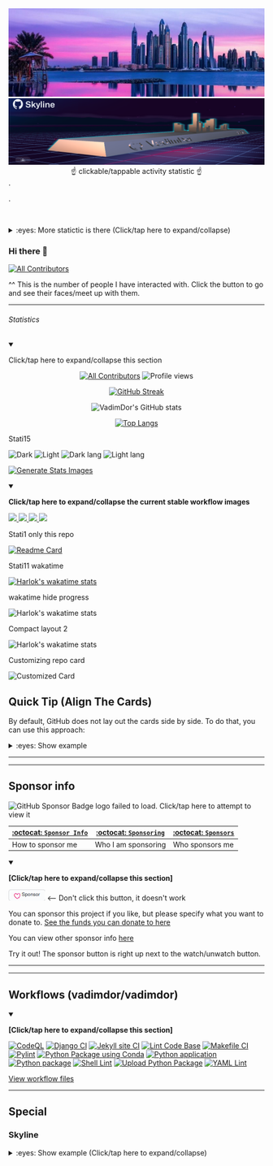 <a href="https://skyline.github.com/vadimdor/2017/">
<img src="/Special/GitHub_Skyline/dubai.png"  width="100%" height="20%"><img src="/Special/GitHub_Skyline/Skyline-w.png"  width="100%" height="20%"></a><div align="center">☝️ clickable/tappable activity statistic ☝️</div>

<div>.</div><p>.<p><br>

<details><summary>:eyes: More statictic is there (Click/tap here to expand/collapse)</summary>
  
## Skyline 2017

<details open><summary>:eyes: More statictic is there (Click/tap here to expand/collapse)</summary>

[View skyline 2017 via GitHub skyline](https://skyline.github.com/vadimdor/2017/)

[View STL file](Special/GitHub_Skyline/2017/VadimDor-2017.stl)

</detials>

## Skyline 2018

<details><summary>:eyes: More statictic is there (Click/tap here to expand/collapse)</summary>


[View skyline 2018 via GitHub skyline](https://skyline.github.com/vadimdor/2018/)

</detials>

## Skyline 2019

<details><summary>:eyes: More statictic is there (Click/tap here to expand/collapse)</summary>


[View skyline 2019 via GitHub skyline](https://skyline.github.com/vadimdor/2019/)

</detials>

## Skyline 2020

<details><summary>:eyes: More statictic is there (Click/tap here to expand/collapse)</summary>

[View skyline 2020 via GitHub skyline](https://skyline.github.com/vadimdor/2020/)

</details>

## Skyline 2021

<details><summary>:eyes: More statictic is there (Click/tap here to expand/collapse)</summary>

[View skyline 2021 via GitHub skyline](https://skyline.github.com/vadimdor/2021/)  |  [View STL file](Special/GitHub_Skyline/2021/VadimDor-2021.stl)
</details>

## Skyline 2022
It was no time for some creative

## Skyline 2023

<details open><summary>:eyes: More statictic is there (Click/tap here to expand/collapse)</summary>

[View skyline 2023 via GitHub skyline](https://skyline.github.com/vadimdor/2023/) | [View STL file (coming soon)]
</details> <!-- End of Skyline 2023 !-->

</details>
</details>
</details>
</details>
</details> <!-- End of Skyline data list !-->
 </details><!-- End of skyline section !-->


### Hi there 👋


<!--
**VadimDor/VadimDor** is a ✨ _special_ ✨ repository because its `README.md` (this file) appears on your GitHub profile.

Here are some ideas to get you started:

- 🔭 I’m currently working on ...
- 🌱 I’m currently learning ...
- 👯 I’m looking to collaborate on ...
- 🤔 I’m looking for help with ...
- 💬 Ask me about ...
- 📫 How to reach me: ...
- 😄 Pronouns: ...
- ⚡ Fun fact: ...
-->

<!-- ALL-CONTRIBUTORS-BADGE:START - Do not remove or modify this section -->
[![All Contributors](https://img.shields.io/badge/all_contributors-36-orange.svg?style=flat-square)](#contributors-)
<!-- ALL-CONTRIBUTORS-BADGE:END -->
^^ This is the number of people I have interacted with. Click the button to go and see their faces/meet up with them.

***

###### Statistics

<details open><summary><p lang="en">Click/tap here to expand/collapse this section</p></summary>

<div align="center">

[![All Contributors](https://img.shields.io/badge/all_contributors-34-orange.svg?style=flat-square)](#contributors-) ![Profile views](https://komarev.com/ghpvc/?username=vadimdor) 

[![GitHub Streak](https://github-readme-streak-stats.herokuapp.com/?user=vadimdor&theme=highcontrast)](https://github-readme-streak-stats.herokuapp.com?user=vadimdor&theme=vue-dark&locale=de)

![VadimDor's GitHub stats](https://github-readme-stats.vercel.app/api/?username=vadimdor&title_color=fff&icon_color=79ff97&text_color=9f9f9f&bg_color=000000&show_icons=true)

[![Top Langs](https://github-readme-stats.vercel.app/api/top-langs/?username=vadimdor&layout=compact&size_weight=0.5&count_weight=0.5&title_color=fff&icon_color=79ff97&text_color=9f9f9f&bg_color=000000&show_icons=true)](https://github-readme-stats.vercel.app/api/top-langs/?username=vadimdor&size_weight=0.5&count_weight=0.5&title_color=fff&icon_color=79ff97&text_color=9f9f9f&bg_color=000000&show_icons=true)

</div>

Stati15

![Dark ](https://raw.githubusercontent.com/vadimdor/VadimDor/main/generated/overview.svg#gh-dark-mode-only) 
![Light](https://raw.githubusercontent.com/vadimdor/VadimDor/main/generated/overview.svg#gh-light-mode-only) 
![Dark lang ](https://raw.githubusercontent.com/vadimdor/VadimDor/main/generated/languages.svg#gh-dark-mode-only)
![Light lang](https://raw.githubusercontent.com/vadimdor/VadimDor/main/generated/languages.svg#gh-light-mode-only)


[![Generate Stats Images](https://github.com/vadimdor/VadimDor/actions/workflows/generate_github_stats_a.yml/badge.svg)](https://github.com/vadimdor/VadimDor/actions/workflows/generate_github_stats_a.yml)


<details open><summary><p><b>Click/tap here to expand/collapse the current stable workflow images</b></p></summary>

<a href="https://github.com/jstrieb/github-stats">
<img src="https://github.com/vadimdor/VadimDor/blob/main/generated/overview.svg#gh-dark-mode-only" />
<img src="https://github.com/vadimdor/VadimDor/blob/main/generated/languages.svg#gh-dark-mode-only" />
<img src="https://github.com/vadimdor/VadimDor/blob/main/generated/overview.svg#gh-light-mode-only" />
<img src="https://github.com/vadimdor/VadimDor/blob/main/generated/languages.svg#gh-light-mode-only" />
</a>
</details>

Stati1 only this repo

[![Readme Card](https://github-readme-stats.vercel.app/api/pin/?username=vadimdor&repo=vadimdor)](https://github.com/anuraghazra/github-readme-stats)


Stati11 wakatime

[![Harlok's wakatime stats](https://github-readme-stats.vercel.app/api/wakatime?username=vadimdor)](https://github.com/anuraghazra/github-readme-stats)

wakatime hide progress

![Harlok's wakatime stats](https://github-readme-stats.vercel.app/api/wakatime?username=vadimdor&hide_progress=true)

Compact layout 2

![Harlok's wakatime stats](https://github-readme-stats.vercel.app/api/wakatime?username=vadimdor\&layout=compact)



Customizing repo card

![Customized Card](https://github-readme-stats.vercel.app/api/pin?username=vadimdor\&repo=github-readme-stats\&title_color=fff\&icon_color=f9f9f9\&text_color=9f9f9f\&bg_color=151515)

## Quick Tip (Align The Cards)

By default, GitHub does not lay out the cards side by side. To do that, you can use this approach:
<details>
<summary>:eyes: Show example</summary>

<a href="https://github.com/anuraghazra/github-readme-stats">
  <img height=200 align="center" src="https://github-readme-stats.vercel.app/api?username=vadimdor" />
</a>

<a href="https://github.com/anuraghazra/convoychat">
  <img height=200 align="center" src="https://github-readme-stats.vercel.app/api/top-langs?username=vadimdor&layout=compact&langs_count=8&card_width=320" />
</a>

***

<a href="https://github.com/anuraghazra/github-readme-stats">
  <img align="center" src="https://github-readme-stats.vercel.app/api/pin/?username=vadimdor&repo=github-readme-stats" />
</a>
<a href="https://github.com/anuraghazra/convoychat">
  <img align="center" src="https://github-readme-stats.vercel.app/api/pin/?username=vadimdor&repo=convoychat" />
</a>

</details>

---
***

## Sponsor info

<img alt="GitHub Sponsor Badge logo failed to load. Click/tap here to attempt to view it" src="/Graphics/Badges/GitHub/Sponsors/PNG/badge-sponsors-small.png" width="256" height="256"/>

| [:octocat: `Sponsor Info`](https://github.com/vadimdor/Sponsor-info/) | [:octocat: `Sponsoring`](https://github.com/vadimdor/Sponsoring/) | [:octocat: `Sponsors`](https://github.com/vadimdor/Sponsors/)
|---|---|---|
| How to sponsor me | Who I am sponsoring | Who sponsors me |

<details open><summary><p><b>[Click/tap here to expand/collapse this section]</b></p></summary>

![SponsorButton.png](SponsorButton.png) <-- Don't click this button, it doesn't work

You can sponsor this project if you like, but please specify what you want to donate to. [See the funds you can donate to here](https://github.com/vadimdor/Sponsor-info/tree/main/For-sponsors)

You can view other sponsor info [here](https://github.com/vadimdor/Sponsor-info/)

Try it out! The sponsor button is right up next to the watch/unwatch button.

</details>

***

***

## Workflows (vadimdor/vadimdor)

<details open><summary><p><b>[Click/tap here to expand/collapse this section]</b></p></summary>

[![CodeQL](https://github.com/vadimdor/vadimdor/actions/workflows/codeql-analysis.yml/badge.svg)](https://github.com/vadimdor/vadimdor/actions/workflows/codeql-analysis.yml)
[![Django CI](https://github.com/vadimdor/vadimdor/actions/workflows/django.yml/badge.svg)](https://github.com/vadimdor/vadimdor/actions/workflows/django.yml)
[![Jekyll site CI](https://github.com/vadimdor/vadimdor/actions/workflows/jekyll.yml/badge.svg)](https://github.com/vadimdor/vadimdor/actions/workflows/jekyll.yml)
[![Lint Code Base](https://github.com/vadimdor/vadimdor/actions/workflows/super-linter.yml/badge.svg)](https://github.com/vadimdor/vadimdor/actions/workflows/super-linter.yml)
[![Makefile CI](https://github.com/vadimdor/vadimdor/actions/workflows/makefile.yml/badge.svg)](https://github.com/vadimdor/vadimdor/actions/workflows/makefile.yml)
[![Pylint](https://github.com/vadimdor/vadimdor/actions/workflows/pylint.yml/badge.svg)](https://github.com/vadimdor/vadimdor/actions/workflows/pylint.yml)
[![Python Package using Conda](https://github.com/vadimdor/vadimdor/actions/workflows/python-package-conda.yml/badge.svg)](https://github.com/vadimdor/vadimdor/actions/workflows/python-package-conda.yml)
[![Python application](https://github.com/vadimdor/vadimdor/actions/workflows/python-app.yml/badge.svg)](https://github.com/vadimdor/vadimdor/actions/workflows/python-app.yml)
[![Python package](https://github.com/vadimdor/vadimdor/actions/workflows/python-package.yml/badge.svg)](https://github.com/vadimdor/vadimdor/actions/workflows/python-package.yml)
[![Shell Lint](https://github.com/vadimdor/vadimdor/actions/workflows/shell-lint.yml/badge.svg)](https://github.com/vadimdor/vadimdor/actions/workflows/shell-lint.yml)
[![Upload Python Package](https://github.com/vadimdor/vadimdor/actions/workflows/python-publish.yml/badge.svg)](https://github.com/vadimdor/vadimdor/actions/workflows/python-publish.yml)
[![YAML Lint](https://github.com/vadimdor/vadimdor/actions/workflows/yaml-lint.yml/badge.svg)](https://github.com/vadimdor/vadimdor/actions/workflows/yaml-lint.yml)

[View workflow files](https://github.com/vadimdor/vadimdor/actions/workflows/)

</details>

***


## Special

### Skyline

<details><summary>:eyes: Show example (Click/tap here to expand/collapse)</summary>
  
## Skyline 2017

<details open><summary>:eyes: Show example (Click/tap here to expand/collapse)</summary>

[View skyline 2017 via GitHub skyline](https://skyline.github.com/vadimdor/2017/)

[View STL file](Special/GitHub_Skyline/2017/VadimDor-2017.stl)

</detials>

## Skyline 2018

<details><summary>:eyes: Show example (Click/tap here to expand/collapse)</summary>


[View skyline 2018 via GitHub skyline](https://skyline.github.com/vadimdor/2018/)

</detials>

## Skyline 2019

<details><summary>:eyes: Show example (Click/tap here to expand/collapse)</summary>


[View skyline 2019 via GitHub skyline](https://skyline.github.com/vadimdor/2019/)

</detials>

## Skyline 2020

<details><summary>:eyes: Show example (Click/tap here to expand/collapse)</summary>

[View skyline 2020 via GitHub skyline](https://skyline.github.com/vadimdor/2020/)

</details>

## Skyline 2021

<details><summary>:eyes: Show example (Click/tap here to expand/collapse)</summary>

[View skyline 2021 via GitHub skyline](https://skyline.github.com/vadimdor/2021/)  |  [View STL file](Special/GitHub_Skyline/2021/VadimDor-2021.stl)
</details>

## Skyline 2022
It was no time for some creative

## Skyline 2023

<details open><summary>:eyes: Show example (Click/tap here to expand/collapse)</summary>

[View skyline 2023 via GitHub skyline](https://skyline.github.com/vadimdor/2023/) | [View STL file (coming soon)]
</details> <!-- End of Skyline 2023 !-->

</details> <!-- End of Skyline data list !-->
</details> <!-- End of skyline section !-->

***

